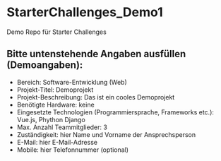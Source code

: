 # StarterChallenges_Demo1
Demo Repo für Starter Challenges
## Bitte untenstehende Angaben ausfüllen (Demoangaben):
- Bereich: Software-Entwicklung (Web)
- Projekt-Titel: Demoprojekt
- Projekt-Beschreibung: Das ist ein cooles Demoprojekt
- Benötigte Hardware: keine
- Eingesetzte Technologien (Programmiersprache, Frameworks etc.): Vue.js, Phython Django
- Max. Anzahl Teammitglieder: 3
- Zuständigkeit: hier Name und Vorname der Ansprechsperson
- E-Mail: hier E-Mail-Adresse
- Mobile: hier Telefonnummer (optional)
